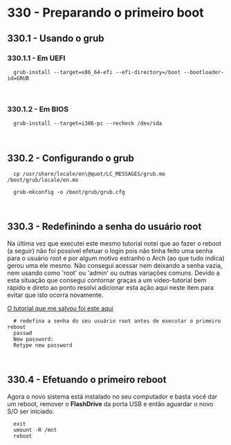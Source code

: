 # 330 - Preparando o primeiro boot
## 330.1 - Usando o grub
### 330.1.1 - Em UEFI

``` shell
  grub-install --target=x86_64-efi --efi-directory=/boot --bootloader-id=GRUB
```



&nbsp;

### 330.1.2 - Em BIOS

``` shell
  grub-install --target=i386-pc --recheck /dev/sda
```



&nbsp;

## 330.2 - Configurando o grub

``` shell
  cp /usr/share/locale/en\@quot/LC_MESSAGES/grub.mo /boot/grub/locale/en.mo

  grub-mkconfig -o /boot/grub/grub.cfg
```



&nbsp;

## 330.3 - Redefinindo a senha do usuário root

Na última vez que executei este mesmo tutorial notei que ao fazer o reboot (a seguir) não foi possível efetuar o 
login pois não tinha feito uma senha para o usuário root e por algum motivo estranho o Arch (ao que tudo indica)
gerou uma ele mesmo. Não consegui acessar nem deixando a senha vazia, nem usando como 'root' ou 'admin' ou outras
variações comuns. Devido a esta situação que consegui contornar graças a um video-tutorial bem rápido e direto ao 
ponto resolvi adicionar esta ação aqui neste item para evitar que isto ocorra novamente.  

[O tutorial que me salvou foi este aqui](https://www.youtube.com/watch?v=AXSLkrd92BY)

``` shell
  # redefina a senha do seu usuário root antes de executar o primeiro reboot
  passwd
  New password: 
  Retype new password
```



&nbsp;

## 330.4 - Efetuando o primeiro reboot

Agora o novo sistema está instalado no seu computador e basta você dar um reboot, remover o **FlashDrive** da porta 
USB e então aguardar o novo S/O ser iniciado.

``` shell
  exit
  umount -R /mnt
  reboot
```
